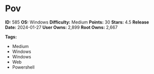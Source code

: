 # Pov

**ID:** 585
**OS:** Windows
**Difficulty:** Medium
**Points:** 30
**Stars:** 4.5
**Release Date:** 2024-01-27
**User Owns:** 2,899
**Root Owns:** 2,667

**Tags:**
- Medium
- Windows
- Windows
- Web
- Powershell

